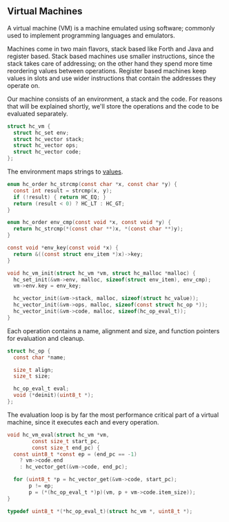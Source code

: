 ## Virtual Machines
A virtual machine (VM) is a machine emulated using software; commonly used to implement programming languages and emulators.

Machines come in two main flavors, stack based like Forth and Java and register based. Stack based machines use smaller instructions, since the stack takes care of addressing; on the other hand they spend more time reordering values between operations. Register based machines keep values in slots and use wider instructions that contain the addresses they operate on.

Our machine consists of an environment, a stack and the code. For reasons that will be explained shortly, we'll store the operations and the code to be evaluated separately.

```C
struct hc_vm {
  struct hc_set env;
  struct hc_vector stack;  
  struct hc_vector ops;
  struct hc_vector code;
};
```

The environment maps strings to [values](https://github.com/codr7/hacktical-c/tree/main/reflect).

```C
enum hc_order hc_strcmp(const char *x, const char *y) {
  const int result = strcmp(x, y);
  if (!result) { return HC_EQ; }
  return (result < 0) ? HC_LT : HC_GT;
}

enum hc_order env_cmp(const void *x, const void *y) {
  return hc_strcmp(*(const char **)x, *(const char **)y);
}

const void *env_key(const void *x) {
  return &((const struct env_item *)x)->key;
}

void hc_vm_init(struct hc_vm *vm, struct hc_malloc *malloc) {
  hc_set_init(&vm->env, malloc, sizeof(struct env_item), env_cmp);
  vm->env.key = env_key;

  hc_vector_init(&vm->stack, malloc, sizeof(struct hc_value));
  hc_vector_init(&vm->ops, malloc, sizeof(const struct hc_op *));
  hc_vector_init(&vm->code, malloc, sizeof(hc_op_eval_t));
}
```

Each operation contains a name, alignment and size, and function pointers for evaluation and cleanup.

```C
struct hc_op {
  const char *name;

  size_t align;
  size_t size;

  hc_op_eval_t eval;
  void (*deinit)(uint8_t *);
};
```

The evaluation loop is by far the most performance critical part of a virtual machine, since it executes each and every operation.

```C
void hc_vm_eval(struct hc_vm *vm,
		const size_t start_pc,
		const size_t end_pc) {
  const uint8_t *const ep = (end_pc == -1)
    ? vm->code.end
    : hc_vector_get(&vm->code, end_pc);

  for (uint8_t *p = hc_vector_get(&vm->code, start_pc);
       p != ep;
       p = (*(hc_op_eval_t *)p)(vm, p + vm->code.item_size));
}
```

```C
typedef uint8_t *(*hc_op_eval_t)(struct hc_vm *, uint8_t *);
```